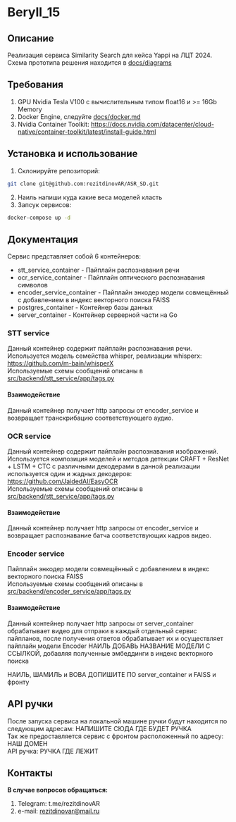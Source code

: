 # Beryll_15

## Описание
Реализация сервиса Similarity Search для кейса Yappi на ЛЦТ 2024.
Схема прототипа решения находится в [docs/diagrams](./docs/diagrams/1.png)

## Требования
1. GPU Nvidia Tesla V100 с вычислительным типом float16 и >= 16Gb Memory
2. Docker Engine, следуйте [docs/docker.md](./docs/docker.md)
3. Nvidia Container Toolkit: https://docs.nvidia.com/datacenter/cloud-native/container-toolkit/latest/install-guide.html

## Установка и использование
1. Склонируйте репозиторий:
  ```bash
  git clone git@github.com:rezitdinovAR/ASR_SD.git
  ```
2. Наиль напиши куда какие веса моделей класть
3. Запсук сервисов:
  ```bash
  docker-compose up -d
  ```

## Документация
Сервис представляет собой 6 контейнеров:
- stt_service_container - Пайплайн распознавания речи
- ocr_service_container - Пайплайн оптического распознавания символов
- encoder_service_container - Пайплайн энкодер модели совмещённый с добавлением в индекс векторного поиска FAISS
- postgres_container - Контейнер базы данных
- server_container - Контейнер серверной части на Go

### STT service
Данный контейнер содержит пайплайн распознавания речи. Используется модель семейства whisper, реализации whisperx: https://github.com/m-bain/whisperX <br />
Используемые схемы сообщений описаны в [src/backend/stt_service/app/tags.py](./src/backend/stt_service/app/tags.py)

#### Взаимодействие
Данный контейнер получает http запросы от encoder_service и возвращает транскрибацию соответствующего аудио.

### OCR service
Данный контейнер содержит пайплайн распознавания изображений. Используется композиция моделей и методов детекции CRAFT + ResNet + LSTM + CTC с различными декодерами в данной реализации используется один и жадных декодеров: https://github.com/JaidedAI/EasyOCR<br />
Используемые схемы сообщений описаны в [src/backend/stt_service/app/tags.py](./src/backend/ocr_service/app/tags.py)

#### Взаимодействие
Данный контейнер получает http запросы от encoder_service и возвращает распознавание батча соответствующих кадров видео.

### Encoder service
Пайплайн энкодер модели совмещённый с добавлением в индекс векторного поиска FAISS<br />
Используемые схемы сообщений описаны в [src/backend/encoder_service/app/tags.py](./src/backend/encoder_service/app/tags.py)

#### Взаимодействие
Данный контейнер получает http запросы от server_container обрабатывает видео для отпраки в каждый отдельный сервис пайпланов, после получения ответов обрабатывает их и осуществляет пайплайн модели Encoder НАИЛЬ ДОБАВЬ НАЗВАНИЕ МОДЕЛИ С ССЫЛКОЙ, добавляя полученные эмбеддинги в индекс векторного поиска

НАИЛЬ, ШАМИЛЬ и ВОВА ДОПИШИТЕ ПО server_container и FAISS и фронту
## API ручки
После запуска сервиса на локальной машине ручки будут находится по следующим адресам: НАПИШИТЕ СЮДА ГДЕ БУДЕТ РУЧКА <br />
Так же предоставляется сервис с фронтом расположенный по адресу: НАШ ДОМЕН <br />
API ручка: РУЧКА ГДЕ ЛЕЖИТ <br />

## Контакты
**В случае вопросов обращаться:**
1. Telegram: t.me/rezitdinovAR
2. e-mail: rezitdinovar@mail.ru
